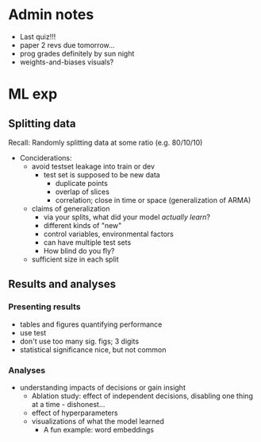 # Admin notes
- Last quiz!!!
- paper 2 revs due tomorrow...
- prog grades definitely by sun night
- weights-and-biases visuals?
# ML exp
## Splitting data
Recall: Randomly splitting data at some ratio (e.g. 80/10/10)
- Conciderations:
	- avoid testset leakage into train or dev
		- test set is supposed to be new data
			- duplicate points
			- overlap of slices
			- correlation; close in time or space (generalization of ARMA)
	- claims of generalization
		- via your splits, what did your model *actually learn*?
		- different kinds of "new"
		- control variables, environmental factors
		- can have multiple test sets
		- How blind do you fly?
	- sufficient size in each split
## Results and analyses
### Presenting results
- tables and figures quantifying performance
- use test
- don't use too many sig. figs; 3 digits
- statistical significance nice, but not common
### Analyses
- understanding impacts of decisions or gain insight
	- Ablation study: effect of independent decisions, disabling one thing at a time - dishonest...
	- effect of hyperparameters
	- visualizations of what the model learned
		- A fun example: word embeddings
